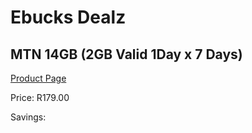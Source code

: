 
# Ebucks Dealz
## MTN 14GB (2GB Valid 1Day x 7 Days)
[Product Page](https://www.ebucks.com/web/shop/productSelected.do?prodId=1194738116&catId=300)

Price: R179.00

Savings: 


	